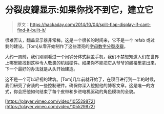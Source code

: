 # 分裂皮瓣显示:如果你找不到它，建立它

> 原文：<https://hackaday.com/2014/10/04/split-flap-display-if-cant-find-it-built-it/>

很难否认，翻盖显示器非常棒。这是一个很长的时间来，它不是一个 refab 或过剩的建设。[Tom]从零开始制作了这些漂亮的[字母数字分裂皮瓣](http://unknowndomain.co.uk/)。

大约一周前，我们刚刚看过一个闹钟分体式翻盖手机，我们不禁想知道人们在世界上哪里能找到这种令人敬畏的机械硬件。如果你不能把它从爷爷的阁楼里拿出来，下一个最好的办法就是从头开始建造。

这不是一个可以轻视的建筑。[Tom]几年前就开始了，在项目进行到一半的时候，我们研究了安装的一些控制硬件。确保你深入挖掘他的博客文章。这是唯一的方式，你会把他如何结束了每个皮带和步进电机驱动的角色模块的全貌。

[https://player.vimeo.com/video/105529872](https://player.vimeo.com/video/105529872)